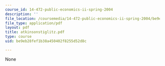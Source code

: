 ```yaml
---
course_id: 14-472-public-economics-ii-spring-2004
description: ''
file_location: /coursemedia/14-472-public-economics-ii-spring-2004/be9eb28fef1b38a450402f8255d52d8c_atkinsonstiglitz.pdf
file_type: application/pdf
layout: pdf
title: atkinsonstiglitz.pdf
type: course
uid: be9eb28fef1b38a450402f8255d52d8c

---
```

None